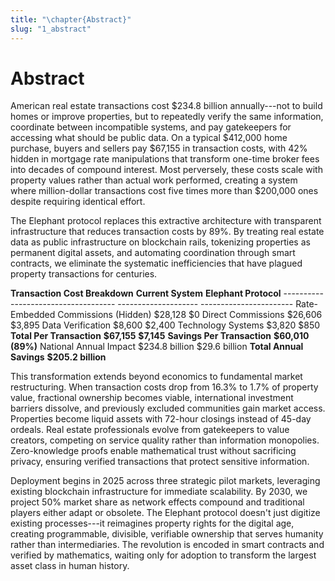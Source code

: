 ```yaml
---
title: "\chapter{Abstract}"
slug: "1_abstract"
---
```


# Abstract

American real estate transactions cost \$234.8 billion annually---not to build homes or improve properties, but to repeatedly verify the same information, coordinate between incompatible systems, and pay gatekeepers for accessing what should be public data. On a typical \$412,000 home purchase, buyers and sellers pay \$67,155 in transaction costs, with 42% hidden in mortgage rate manipulations that transform one-time broker fees into decades of compound interest. Most perversely, these costs scale with property values rather than actual work performed, creating a system where million-dollar transactions cost five times more than \$200,000 ones despite requiring identical effort.

The Elephant protocol replaces this extractive architecture with transparent infrastructure that reduces transaction costs by 89%. By treating real estate data as public infrastructure on blockchain rails, tokenizing properties as permanent digital assets, and automating coordination through smart contracts, we eliminate the systematic inefficiencies that have plagued property transactions for centuries.

  **Transaction Cost Breakdown**         **Current System**   **Elephant Protocol**   ------------------------------------ -------------------- -----------------------   Rate-Embedded Commissions (Hidden)               \$28,128                     \$0   Direct Commissions                               \$26,606                 \$3,895   Data Verification                                 \$8,600                 \$2,400   Technology Systems                                \$3,820                   \$850   **Total Per Transaction**                    **\$67,155**             **\$7,145**   **Savings Per Transaction**                                    **\$60,010 (89%)**   National Annual Impact                    \$234.8 billion          \$29.6 billion   **Total Annual Savings**                                      **\$205.2 billion**

This transformation extends beyond economics to fundamental market restructuring. When transaction costs drop from 16.3% to 1.7% of property value, fractional ownership becomes viable, international investment barriers dissolve, and previously excluded communities gain market access. Properties become liquid assets with 72-hour closings instead of 45-day ordeals. Real estate professionals evolve from gatekeepers to value creators, competing on service quality rather than information monopolies. Zero-knowledge proofs enable mathematical trust without sacrificing privacy, ensuring verified transactions that protect sensitive information.

Deployment begins in 2025 across three strategic pilot markets, leveraging existing blockchain infrastructure for immediate scalability. By 2030, we project 50% market share as network effects compound and traditional players either adapt or obsolete. The Elephant protocol doesn't just digitize existing processes---it reimagines property rights for the digital age, creating programmable, divisible, verifiable ownership that serves humanity rather than intermediaries. The revolution is encoded in smart contracts and verified by mathematics, waiting only for adoption to transform the largest asset class in human history.
